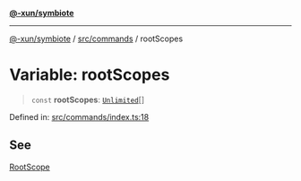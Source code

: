 [**@-xun/symbiote**](../../../README.md)

***

[@-xun/symbiote](../../../README.md) / [src/commands](../README.md) / rootScopes

# Variable: rootScopes

> `const` **rootScopes**: [`Unlimited`](../../configure/enumerations/UnlimitedGlobalScope.md#unlimited)[]

Defined in: [src/commands/index.ts:18](https://github.com/Xunnamius/symbiote/blob/7b8ca545f93c3e9d22b693c6c58dbb29604867ff/src/commands/index.ts#L18)

## See

[RootScope](../../configure/enumerations/UnlimitedGlobalScope.md)
